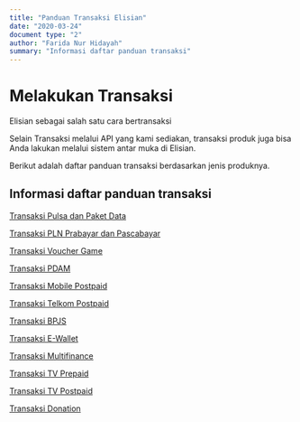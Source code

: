 ```yaml
---
title: "Panduan Transaksi Elisian"
date: "2020-03-24"
document type: "2"
author: "Farida Nur Hidayah"
summary: "Informasi daftar panduan transaksi"
---
```


# Melakukan Transaksi
Elisian sebagai salah satu cara bertransaksi

Selain Transaksi melalui API yang kami sediakan, transaksi produk juga bisa Anda lakukan melalui sistem antar muka di Elisian. 

Berikut adalah daftar panduan transaksi berdasarkan jenis produknya.

## **Informasi daftar panduan transaksi**

[Transaksi Pulsa dan Paket Data](/Business-Initiatives/BPA#Elisian/User-Guide-Elisian/elisian-trx-pulsa-paketdata)

[Transaksi PLN Prabayar dan Pascabayar](/Business-Initiatives/BPA#Elisian/User-Guide-Elisian/elisian-trx-pln)

[Transaksi Voucher Game](/Business-Initiatives/BPA#Elisian/User-Guide-Elisian/elisian-trx-voucher-game)

[Transaksi PDAM](/Business-Initiatives/BPA#Elisian/User-Guide-Elisian/elisian-trx-pdam)

[Transaksi Mobile Postpaid](/Business-Initiatives/BPA#Elisian/User-Guide-Elisian/elisian-trx-mobile)

[Transaksi Telkom Postpaid](/Business-Initiatives/BPA#Elisian/User-Guide-Elisian/elisian-trx-telkom)

[Transaksi BPJS](/Business-Initiatives/BPA#Elisian/User-Guide-Elisian/elisian-trx-bpjs)

[Transaksi E-Wallet](/Business-Initiatives/BPA#Elisian/User-Guide-Elisian/elisian-trx-ewallet)

[Transaksi Multifinance](/Business-Initiatives/BPA#Elisian/User-Guide-Elisian/elisian-trx-multifinance)

[Transaksi TV Prepaid](/Business-Initiatives/BPA#Elisian/User-Guide-Elisian/elisian-trx-tvprepaid)

[Transaksi TV Postpaid](/Business-Initiatives/BPA#Elisian/User-Guide-Elisian/elisian-trx-tvpostpaid)

[Transaksi Donation](/Business-Initiatives/BPA#Elisian/User-Guide-Elisian/elisian-trx-donation)